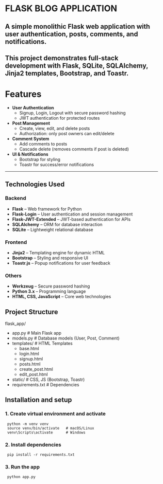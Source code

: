 # FLASK BLOG APPLICATION
## A simple **monolithic Flask web application** with user authentication, posts, comments, and notifications.  
This project demonstrates **full-stack development** with Flask, SQLite, SQLAlchemy, Jinja2 templates, Bootstrap, and Toastr.
---
# Features
- **User Authentication**
  - Signup, Login, Logout with secure password hashing
  - JWT authentication for protected routes
- **Post Management**
  - Create, view, edit, and delete posts
  - Authorization: only post owners can edit/delete
- **Comment System**
  - Add comments to posts  
  - Cascade delete (removes comments if post is deleted)
- **UI & Notifications**
  - Bootstrap for styling  
  - Toastr for success/error notifications
---
## Technologies Used  
### Backend  
- **Flask** – Web framework for Python  
- **Flask-Login** – User authentication and session management  
- **Flask-JWT-Extended** – JWT-based authentication for APIs  
- **SQLAlchemy** – ORM for database interaction  
- **SQLite** – Lightweight relational database  

### Frontend  
- **Jinja2** – Templating engine for dynamic HTML  
- **Bootstrap** – Styling and responsive UI  
- **Toastr.js** – Popup notifications for user feedback  

### Others  
- **Werkzeug** – Secure password hashing  
- **Python 3.x** – Programming language  
- **HTML, CSS, JavaScript** – Core web technologies
## Project Structure
flask_app/
- app.py # Main Flask app
- models.py # Database models (User, Post, Comment)
- templates/ # HTML Templates
  - base.html
  - login.html
  - signup.html
  - posts.html
  - create_post.html
  - edit_post.html
- static/ # CSS, JS (Bootstrap, Toastr)
- requirements.txt # Dependencies
## Installation and setup
### 1. Create virtual environment and activate
     python -m venv venv
     source venv/bin/activate   # macOS/Linux
     venv\Scripts\activate      # Windows
### 2. Install dependencies
     pip install -r requirements.txt
### 3. Run the app
     python app.py

    
